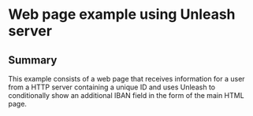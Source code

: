 # Web page example using Unleash server

## Summary

This example consists of a web page that receives information for a user from a HTTP server containing a unique ID and uses Unleash to conditionally show an additional IBAN field in the form of the main HTML page.
